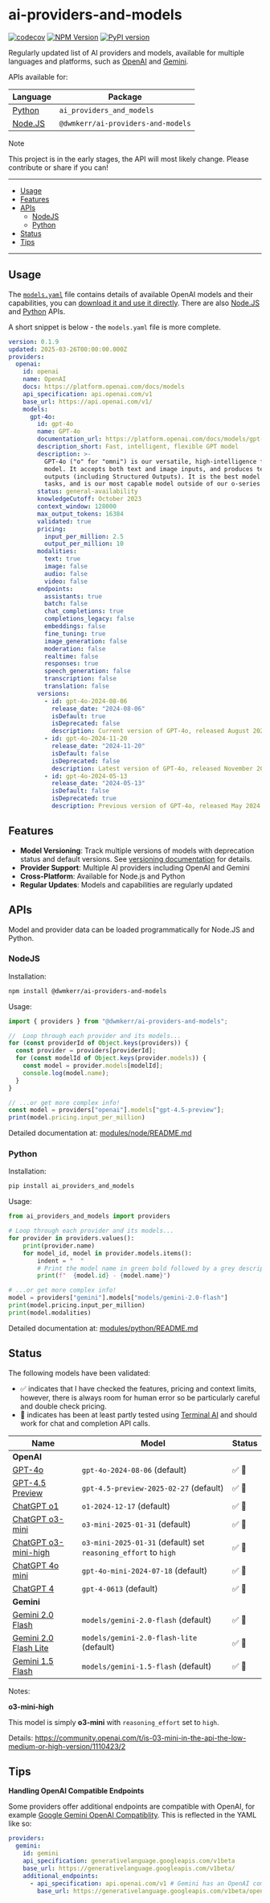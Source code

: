 # ai-providers-and-models

[![codecov](https://codecov.io/gh/dwmkerr/ai-providers-and-models/graph/badge.svg?token=1bEZ11ZqQZ)](https://codecov.io/gh/dwmkerr/ai-providers-and-models)
[![NPM Version](https://img.shields.io/npm/v/%40dwmkerr%2Fai-providers-and-models)](https://www.npmjs.com/package/@dwmkerr/ai-providers-and-models)
[![PyPI version](https://badge.fury.io/py/ai-providers-and-models.svg)](https://pypi.org/project/ai-providers-and-models/)

Regularly updated list of AI providers and models, available for multiple languages and platforms, such as [OpenAI](#status) and [Gemini](#status).

APIs available for:

| Language                             | Package                            |
|--------------------------------------|------------------------------------|
| [Python](./modules/python/README.md) | `ai_providers_and_models`          |
| [Node.JS](./modules/node/README.md)  | `@dwmkerr/ai-providers-and-models` |

> [!NOTE]
> This project is in the early stages, the API will most likely change. Please contribute or share if you can!

---

<!-- vim-markdown-toc GFM -->

- [Usage](#usage)
- [Features](#features)
- [APIs](#apis)
  - [NodeJS](#nodejs)
  - [Python](#python)
- [Status](#status)
- [Tips](#tips)

<!-- vim-markdown-toc -->

---

## Usage

The [`models.yaml`](./models.yaml) file contains details of available OpenAI models and their capabilities, you can [download it and use it directly](https://raw.githubusercontent.com/dwmkerr/ai-providers-and-models/refs/heads/main/models.yaml). There are also [Node.JS](#nodejs) and [Python](#python) APIs.

A short snippet is below - the `models.yaml` file is more complete.

```yaml
version: 0.1.9
updated: 2025-03-26T00:00:00.000Z
providers:
  openai:
    id: openai
    name: OpenAI
    docs: https://platform.openai.com/docs/models
    api_specification: api.openai.com/v1
    base_url: https://api.openai.com/v1/
    models:
      gpt-4o:
        id: gpt-4o
        name: GPT-4o
        documentation_url: https://platform.openai.com/docs/models/gpt-4o
        description_short: Fast, intelligent, flexible GPT model
        description: >-
          GPT-4o ("o" for "omni") is our versatile, high-intelligence flagship
          model. It accepts both text and image inputs, and produces text
          outputs (including Structured Outputs). It is the best model for most
          tasks, and is our most capable model outside of our o-series models.
        status: general-availability
        knowledgeCutoff: October 2023
        context_window: 128000
        max_output_tokens: 16384
        validated: true
        pricing:
          input_per_million: 2.5
          output_per_million: 10
        modalities:
          text: true
          image: false
          audio: false
          video: false
        endpoints:
          assistants: true
          batch: false
          chat_completions: true
          completions_legacy: false
          embeddings: false
          fine_tuning: true
          image_generation: false
          moderation: false
          realtime: false
          responses: true
          speech_generation: false
          transcription: false
          translation: false
        versions:
          - id: gpt-4o-2024-08-06
            release_date: "2024-08-06"
            isDefault: true
            isDeprecated: false
            description: Current version of GPT-4o, released August 2024
          - id: gpt-4o-2024-11-20
            release_date: "2024-11-20"
            isDefault: false
            isDeprecated: false
            description: Latest version of GPT-4o, released November 2024
          - id: gpt-4o-2024-05-13
            release_date: "2024-05-13"
            isDefault: false
            isDeprecated: true
            description: Previous version of GPT-4o, released May 2024 and now deprecated
```

## Features

- **Model Versioning**: Track multiple versions of models with deprecation status and default versions. See [versioning documentation](./modules/features.md#model-versioning) for details.
- **Provider Support**: Multiple AI providers including OpenAI and Gemini
- **Cross-Platform**: Available for Node.js and Python
- **Regular Updates**: Models and capabilities are regularly updated

## APIs

Model and provider data can be loaded programmatically for Node.JS and Python.

### NodeJS

Installation:

```bash
npm install @dwmkerr/ai-providers-and-models
```

Usage:

```javascript
import { providers } from "@dwmkerr/ai-providers-and-models";

//  Loop through each provider and its models...
for (const providerId of Object.keys(providers)) {
  const provider = providers[providerId];
  for (const modelId of Object.keys(provider.models)) {
    const model = provider.models[modelId];
    console.log(model.name);
  }
}

// ...or get more complex info!
const model = providers["openai"].models["gpt-4.5-preview"];
print(model.pricing.input_per_million)
```

Detailed documentation at: [modules/node/README.md](./modules/node/README.md)

### Python

Installation:

```bash
pip install ai_providers_and_models
```

Usage:

```python
from ai_providers_and_models import providers

# Loop through each provider and its models...
for provider in providers.values():
    print(provider.name)
    for model_id, model in provider.models.items():
        indent = "  "
        # Print the model name in green bold followed by a grey description.
        print(f"  {model.id} - {model.name}")

# ...or get more complex info!
model = providers["gemini"].models["models/gemini-2.0-flash"]
print(model.pricing.input_per_million)
print(model.modalities)
```

Detailed documentation at: [modules/python/README.md](./modules/python/README.md)

## Status

The following models have been validated:

- ✅ indicates that I have checked the features, pricing and context limits, however, there is always room for human error so be particularly careful and double check pricing.
- 🧠 indicates has been at least partly tested using [Terminal AI](https://github.com/dwmkerr/terminal-ai) and should work for chat and completion API calls.

| Name                                                                                        | Model                                                           | Status |
|---------------------------------------------------------------------------------------------|-----------------------------------------------------------------|--------|
| **OpenAI**                                                                                  |                                                                 |        |
| [GPT-4o](https://platform.openai.com/docs/models/gpt-4o)                                    | `gpt-4o-2024-08-06` (default)                                   | ✅ 🧠  |
| [GPT-4.5 Preview](https://platform.openai.com/docs/models/gpt-4.5-preview)                  | `gpt-4.5-preview-2025-02-27` (default)                          | ✅ 🧠  |
| [ChatGPT o1](https://platform.openai.com/docs/models/o1)                                    | `o1-2024-12-17` (default)                                       | ✅ 🧠  |
| [ChatGPT o3-mini](https://platform.openai.com/docs/models/o3-mini)                          | `o3-mini-2025-01-31` (default)                                  | ✅ 🧠  |
| [ChatGPT o3-mini-high](https://platform.openai.com/docs/models/o3-mini)                     | `o3-mini-2025-01-31` (default) set `reasoning_effort` to `high` | ✅ 🧠  |
| [ChatGPT 4o mini](https://platform.openai.com/docs/models/gpt-4o-mini)                      | `gpt-4o-mini-2024-07-18` (default)                              | ✅ 🧠  |
| [ChatGPT 4](https://platform.openai.com/docs/models/gpt-4)                                  | `gpt-4-0613` (default)                                          | ✅ 🧠  |
| **Gemini**                                                                                  |                                                                 |        |
| [Gemini 2.0 Flash](https://ai.google.dev/gemini-api/docs/models#gemini-2.0-flash)           | `models/gemini-2.0-flash` (default)                             | ✅ 🧠  |
| [Gemini 2.0 Flash Lite](https://ai.google.dev/gemini-api/docs/models#gemini-2.0-flash-lite) | `models/gemini-2.0-flash-lite` (default)                        | ✅ 🧠  |
| [Gemini 1.5 Flash](https://ai.google.dev/gemini-api/docs/models#gemini-1.5-flash)           | `models/gemini-1.5-flash` (default)                             | ✅ 🧠  |

Notes:

**o3-mini-high**

This model is simply **o3-mini** with `reasoning_effort` set to `high`.

Details: https://community.openai.com/t/is-03-mini-in-the-api-the-low-medium-or-high-version/1110423/2

## Tips

**Handling OpenAI Compatible Endpoints**

Some providers offer additional endpoints are compatible with OpenAI, for example [Google Gemini OpenAI Compatiblity](https://ai.google.dev/gemini-api/docs/openai). This is reflected in the YAML like so:

```yaml
providers:
  gemini:
    id: gemini
    api_specification: generativelanguage.googleapis.com/v1beta
    base_url: https://generativelanguage.googleapis.com/v1beta/
    additional_endpoints:
      - api_specification: api.openai.com/v1 # Gemini has an OpenAI compatible endpoint...
        base_url: https://generativelanguage.googleapis.com/v1beta/openai/
```
